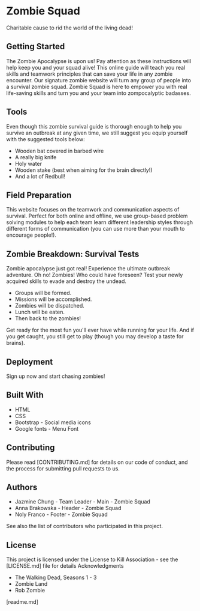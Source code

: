 # Zombie Squad
Charitable cause to rid the world of the living dead! 

## Getting Started
The Zombie Apocalypse is upon us! Pay attention as these instructions will help keep you and your squad alive! This online guide will teach you real skills and teamwork principles that can save your life in any zombie encounter. Our signature zombie website will turn any group of people into a survival zombie squad. Zombie Squad is here to empower you with real life-saving skills and turn you and your team into zompocalyptic badasses.

## Tools
Even though this zombie survival guide is thorough enough to help you survive an outbreak at any given time, we still suggest you equip yourself with the suggested tools below:

- Wooden bat covered in barbed wire
- A really big knife
- Holy water
- Wooden stake (best when aiming for the brain directly!)
- And a lot of Redbull!


## Field Preparation
This website focuses on the teamwork and communication aspects of survival. Perfect for both online and offline, we use group-based problem solving modules to help each team learn different leadership styles through different forms of communication (you can use more than your mouth to encourage people!).

## Zombie Breakdown: Survival Tests 
Zombie apocalypse just got real! Experience the ultimate outbreak adventure. Oh no!  Zombies!  Who could have foreseen?  Test your newly acquired skills to evade and destroy the undead.  

- Groups will be formed. 
- Missions will be accomplished.  
- Zombies will be dispatched.  
- Lunch will be eaten.  
- Then back to the zombies!  

Get ready for the most fun you'll ever have while running for your life.  And if you get caught, you still get to play (though you may develop a taste for brains).

## Deployment
Sign up now and start chasing zombies!

## Built With
- HTML
- CSS
- Bootstrap - Social media icons
- Google fonts - Menu Font

## Contributing
Please read [CONTRIBUTING.md] for details on our code of conduct, and the process for submitting pull requests to us.

## Authors
- Jazmine Chung - Team Leader - Main -  Zombie Squad 
- Anna Brakowska - Header - Zombie Squad 
- Noly Franco - Footer - Zombie Squad 

See also the list of contributors who participated in this project.

## License
This project is licensed under the License to Kill Association - see the [LICENSE.md]  file for details
Acknowledgments

- The Walking Dead,  Seasons 1 - 3
- Zombie Land
- Rob Zombie

[readme.md]
